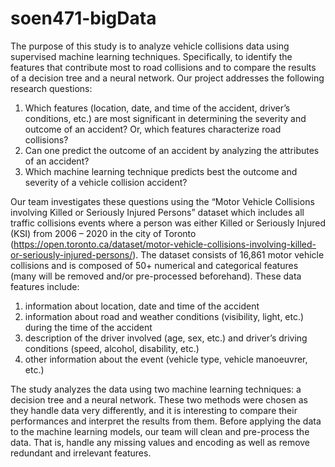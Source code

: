 # soen471-bigData

The purpose of this study is to analyze vehicle collisions data using supervised machine learning techniques. Specifically, to identify the features that contribute most to road collisions and to compare the results of a decision tree and a neural network. Our project addresses the following research questions:

1. Which features (location, date, and time of the accident, driver’s conditions, etc.) are most significant in determining the severity and outcome of an accident? Or, which features characterize road collisions?
2. Can one predict the outcome of an accident by analyzing the attributes of an accident?
3. Which machine learning technique predicts best the outcome and severity of a vehicle collision accident?

Our team investigates these questions using the “Motor Vehicle Collisions involving Killed or Seriously Injured Persons” dataset which includes all traffic collisions events where a person was either Killed or Seriously Injured (KSI) from 2006 – 2020 in the city of Toronto (https://open.toronto.ca/dataset/motor-vehicle-collisions-involving-killed-or-seriously-injured-persons/). The dataset consists of 16,861 motor vehicle collisions and is composed of 50+ numerical and categorical features (many will be removed and/or pre-processed beforehand).
These data features include:
1. information about location, date and time of the accident
2. information about road and weather conditions (visibility, light, etc.) during the time of the accident
3. description of the driver involved (age, sex, etc.) and driver’s driving conditions (speed, alcohol, disability, etc.)
4. other information about the event (vehicle type, vehicle manoeuvrer, etc.)

The study analyzes the data using two machine learning techniques: a decision tree and a neural network. These two methods were chosen as they handle data very differently, and it is interesting to compare their performances and interpret the results from them. Before applying the data to the machine learning models, our team will clean and pre-process the data. That is, handle any missing values and encoding as well as remove redundant and irrelevant features.
